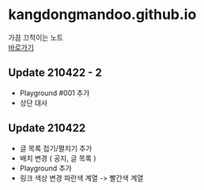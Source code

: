# kangdongmandoo.github.io
가끔 끄적이는 노트  
[바로가기](https://ehdals.netlify.app/)
## Update 210422 - 2
+ Playground #001 추가
+ 상단 대사 
## Update 210422
+ 글 목록 접기/펼치기 추가
+ 배치 변경
( 공지, 글 목록 )
+ Playground 추가
+ 링크 색상 변경
파란색 계열 -> 빨간색 계열
